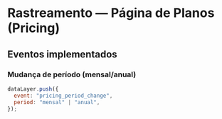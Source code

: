 # Rastreamento — Página de Planos (Pricing)

## Eventos implementados

### Mudança de período (mensal/anual)
```js
dataLayer.push({
  event: "pricing_period_change",
  period: "mensal" | "anual",
});
